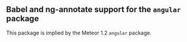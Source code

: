 ## Babel and ng-annotate support for the `angular` package

This package is implied by the Meteor 1.2 `angular` package. 
